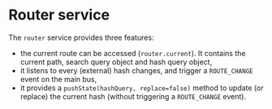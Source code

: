 # Router service

The `router` service provides three features:

- the current route can be accessed (`router.current`). It contains the current
  path, search query object and hash query object,
- it listens to every (external) hash changes, and trigger a `ROUTE_CHANGE` event
  on the main bus,
- it provides a `pushState(hashQuery, replace=false)` method to update (or replace)
  the current hash (without triggering a `ROUTE_CHANGE` event).
